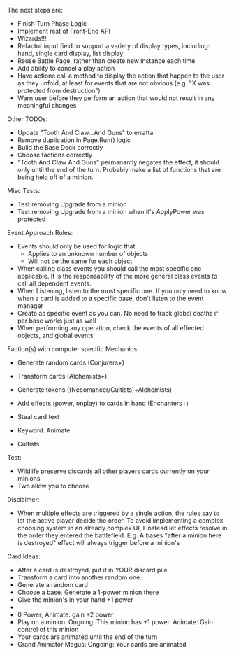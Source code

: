 The next steps are:
- Finish Turn Phase Logic
- Implement rest of Front-End API
- Wizards!!!
- Refactor input field to support a variety of display types, including: hand, single card display, list display
- Reuse Battle Page, rather than create new instance each time
- Add ability to cancel a play action
- Have actions call a method to display the action that happen to the user as they unfold, at least for events that are not obvious (e.g. "X was protected from destruction")
- Warn user before they perform an action that would not result in any meaningful changes

Other TODOs:
- Update "Tooth And Claw...And Guns" to erratta
- Remove duplication in Page.Run() logic
- Build the Base Deck correctly
- Choose factions correctly
- "Tooth And Claw And Guns" permanantly negates the effect, it should only until the end of the turn. Probably make a list of functions that are being held off of a minion.


Misc Tests:
- Test removing Upgrade from a minion
- Test removing Upgrade from a minion when it's ApplyPower was protected


Event Approach Rules:
- Events should only be used for logic that:
	- Applies to an unknown number of objects
	- Will not be the same for each object
- When calling class events you should call the most specific one applicable. 
  It is the responsability of the more general class events to call all dependent events.
- When Listening, listen to the most specific one. If you only need to know when a card is added to a specific base, don't listen to the event manager
- Create as specific event as you can. No need to track global deaths if per base works just as well
- When performing any operation, check the events of all effected objects, and global events
  


Faction(s) with computer specific Mechanics:
- Generate random cards (Conjurers+)
- Transform cards (Alchemists+)
- Generate tokens ((Necomancer/Cultists)+Alchemists)
- Add effects (power, onplay) to cards in hand (Enchanters+)
- Steal card text

- Keyword: Animate
- Cultists

Test:
- Wildlife preserve discards all other players cards currently on your minions
- Two allow you to choose


Disclaimer:
- When multiple effects are triggered by a single action, the rules say to let the active player decide the order.
  To avoid implementing a complex choosing system in an already complex UI, I instead let effects resolve in the 
  order they entered the battlefield. E.g. A bases "after a minion here is destroyed" effect will always trigger before a minion's


Card Ideas:
- After a card is destroyed, put it in YOUR discard pile.
- Transform a card into another random one.
- Generate a random card
- Choose a base. Generate a 1-power minion there
- Give the minion's in your hand +1 power
- 
- 0 Power; Animate: gain +2 power
- Play on a minion. Ongoing: This minion has +1 power. Animate: Gain control of this minion
- Your cards are animated until the end of the turn
- Grand Animator Magus: Ongoing: Your cards are animated